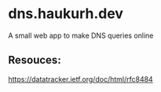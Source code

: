 # dns.haukurh.dev

A small web app to make DNS queries online


## Resouces:

https://datatracker.ietf.org/doc/html/rfc8484

